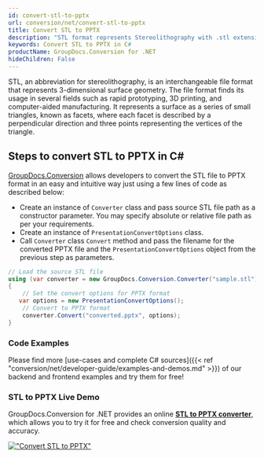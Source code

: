 ```yaml
---
id: convert-stl-to-pptx
url: conversion/net/convert-stl-to-pptx
title: Convert STL to PPTX
description: "STL format represents Stereolithography with .stl extension. Learn how to convert STL to PPTX file programmatically in C# language using GroupDocs.Conversion for .NET library."
keywords: Convert STL to PPTX in C#
productName: GroupDocs.Conversion for .NET
hideChildren: False
---
```


STL, an abbreviation for stereolithography, is an interchangeable file format that represents 3-dimensional surface geometry. The file format finds its usage in several fields such as rapid prototyping, 3D printing, and computer-aided manufacturing. It represents a surface as a series of small triangles, known as facets, where each facet is described by a perpendicular direction and three points representing the vertices of the triangle.

## Steps to convert STL to PPTX in C#

[GroupDocs.Conversion](https://products.groupdocs.com/conversion/net) allows developers to convert the STL file to PPTX format in an easy and intuitive way just using a few lines of code as described below:

* Create an instance of `Converter` class and pass source STL file path as a constructor parameter. You may specify absolute or relative file path as per your requirements. 
* Create an instance of `PresentationConvertOptions` class.
* Call `Converter` class `Convert` method and pass the filename for the converted PPTX file and the `PresentationConvertOptions` object from the previous step as parameters.

```csharp
// Load the source STL file
using (var converter = new GroupDocs.Conversion.Converter("sample.stl"))
{
    // Set the convert options for PPTX format
   var options = new PresentationConvertOptions();
    // Convert to PPTX format
    converter.Convert("converted.pptx", options);
}
```

### Code Examples

Please find more [use-cases and complete C# sources]({{< ref "conversion/net/developer-guide/examples-and-demos.md" >}}) of our backend and frontend examples and try them for free!

### STL to PPTX Live Demo

GroupDocs.Conversion for .NET provides an online [**STL to PPTX converter**](https://products.groupdocs.app/conversion/stl-to-pptx), which allows you to try it for free and check conversion quality and accuracy.

[!["Convert STL to PPTX"](conversion/net/images/convert-to-pptx/convert-stl-to-pptx.png)](https://products.groupdocs.app/conversion/stl-to-pptx)